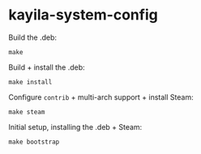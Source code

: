 # kayila-system-config

Build the .deb:

```
make
```

Build + install the .deb:

```
make install
```

Configure `contrib` + multi-arch support + install Steam:

```
make steam
```

Initial setup, installing the .deb + Steam:

```
make bootstrap
```
